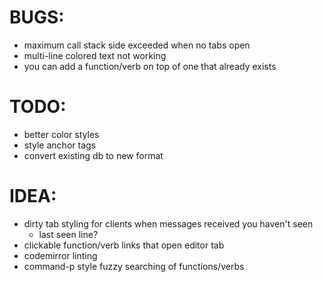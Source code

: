 BUGS:
=====

* maximum call stack side exceeded when no tabs open
* multi-line colored text not working
* you can add a function/verb on top of one that already exists

TODO:
=====

* better color styles
* style anchor tags
* convert existing db to new format

IDEA:
=====

* dirty tab styling for clients when messages received you haven't seen
  * last seen line?
* clickable function/verb links that open editor tab
* codemirror linting
* command-p style fuzzy searching of functions/verbs

